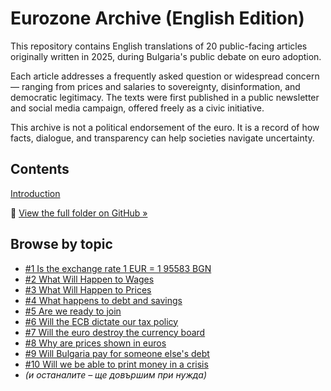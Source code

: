 # Eurozone Archive (English Edition)

This repository contains English translations of 20 public-facing articles originally written in 2025, during Bulgaria's public debate on euro adoption.

Each article addresses a frequently asked question or widespread concern — ranging from prices and salaries to sovereignty, disinformation, and democratic legitimacy. The texts were first published in a public newsletter and social media campaign, offered freely as a civic initiative.

This archive is not a political endorsement of the euro. It is a record of how facts, dialogue, and transparency can help societies navigate uncertainty.

## Contents

[Introduction](intro.md)

📂 [View the full folder on GitHub »](https://github.com/georgistoeff/Bulgaria-in-eurozone/tree/main/archive-en/Bulgaria%20in%20the%20euro%20area%20full%20archive%20of%20Georgi%20S)

## Browse by topic

- [#1 Is the exchange rate 1 EUR = 1 95583 BGN](https://github.com/georgistoeff/Bulgaria-in-eurozone/blob/main/archive-en/Bulgaria%20in%20the%20euro%20area%20full%20archive%20of%20Georgi%20S/%231%20Is%20the%20exchange%20rate%201%20EUR%20%3D%201%2095583%20BGN%2020832d1bcfdb80d1867be4ba7893400a.md)
- [#2 What Will Happen to Wages](https://github.com/georgistoeff/Bulgaria-in-eurozone/blob/main/archive-en/Bulgaria%20in%20the%20euro%20area%20full%20archive%20of%20Georgi%20S/%232%20What%20Will%20Happen%20to%20Wages%2020832d1bcfdb80afb429c05626136f71.md)
- [#3 What Will Happen to Prices](https://github.com/georgistoeff/Bulgaria-in-eurozone/blob/main/archive-en/Bulgaria%20in%20the%20euro%20area%20full%20archive%20of%20Georgi%20S/%233%20What%20Will%20Happen%20to%20Prices%2020832d1bcfdb8050892ad70847824e21.md)
- [#4 What happens to debt and savings](https://github.com/georgistoeff/Bulgaria-in-eurozone/blob/main/archive-en/Bulgaria%20in%20the%20euro%20area%20full%20archive%20of%20Georgi%20S/%234%20What%20happens%20to%20debt%20and%20savings%2020832d1bcfdb80a5f8b9f7eb0fa3c1df.md)
- [#5 Are we ready to join](https://github.com/georgistoeff/Bulgaria-in-eurozone/blob/main/archive-en/Bulgaria%20in%20the%20euro%20area%20full%20archive%20of%20Georgi%20S/%235%20Are%20we%20ready%20to%20join%2020832d1bcfdb80298353a5c24be1e3fd.md)
- [#6 Will the ECB dictate our tax policy](https://github.com/georgistoeff/Bulgaria-in-eurozone/blob/main/archive-en/Bulgaria%20in%20the%20euro%20area%20full%20archive%20of%20Georgi%20S/%236%20Will%20the%20ECB%20dictate%20our%20tax%20policy%2020832d1bcfdb8052c946bdcf279174b7.md)
- [#7 Will the euro destroy the currency board](https://github.com/georgistoeff/Bulgaria-in-eurozone/blob/main/archive-en/Bulgaria%20in%20the%20euro%20area%20full%20archive%20of%20Georgi%20S/%237%20Will%20the%20euro%20destroy%20the%20currency%20board%2020832d1bcfdb80a113b623eb1449ed03.md)
- [#8 Why are prices shown in euros](https://github.com/georgistoeff/Bulgaria-in-eurozone/blob/main/archive-en/Bulgaria%20in%20the%20euro%20area%20full%20archive%20of%20Georgi%20S/%238%20Why%20are%20prices%20shown%20in%20euros%2020832d1bcfdb80b4c9dc8b2db0a4e400.md)
- [#9 Will Bulgaria pay for someone else's debt](https://github.com/georgistoeff/Bulgaria-in-eurozone/blob/main/archive-en/Bulgaria%20in%20the%20euro%20area%20full%20archive%20of%20Georgi%20S/%239%20Will%20Bulgaria%20pay%20for%20someone%20else%27s%20debt%2020832d1bcfdb80f67e77f6e1fae2e3a2.md)
- [#10 Will we be able to print money in a crisis](https://github.com/georgistoeff/Bulgaria-in-eurozone/blob/main/archive-en/Bulgaria%20in%20the%20euro%20area%20full%20archive%20of%20Georgi%20S/%2310%20Will%20we%20be%20able%20to%20print%20money%20in%20a%20crisis%2020832d1bcfdb8096e76a1b388d9d06ee.md)
- *(и останалите – ще довършим при нужда)*

<!-- Add more entries as needed -->




